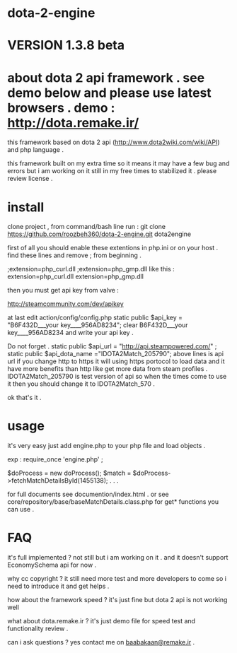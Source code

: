 dota-2-engine
=============

VERSION 1.3.8 beta
=============

about dota 2 api framework . see demo below and please use latest browsers .
demo : http://dota.remake.ir/
======

this framework based on dota 2 api (http://www.dota2wiki.com/wiki/API) and php language .

this framework built on my extra time so it means it may have a few bug and errors 
but i am working on it still in my free times to stabilized it .
please review license .

install
======
clone project , from command/bash line run :
git clone https://github.com/roozbeh360/dota-2-engine.git dota2engine

first of all you should enable these extentions in php.ini or on your host .
find these lines and remove ; from beginning .

;extension=php_curl.dll
;extension=php_gmp.dll
like this :
extension=php_curl.dll
extension=php_gmp.dll

then you must get api key from valve :

http://steamcommunity.com/dev/apikey

at last edit action/config/config.php
    static public  $api_key = "B6F432D___your key____956AD8234";
clear 	B6F432D___your key____956AD8234 and write your api key .

Do not forget .
    static public $api_url = "http://api.steampowered.com/" ;
    static public $api_dota_name ="IDOTA2Match_205790";
above lines is api url if you change http to https it will using https portocol to load data and it have more benefits than http like get more data from steam profiles .
IDOTA2Match_205790 is test version of api so when the times come to use it then you should change it to IDOTA2Match_570 .

ok that's it .

usage
======

it's very easy just add engine.php to your php file and load objects .

exp :
require_once 'engine.php' ;

$doProcess = new doProcess();
$match = $doProcess->fetchMatchDetailsById(1455138);
.
.
.



for full documents see documention/index.html .
or see core/repository/base/baseMatchDetails.class.php for get* functions you can use .

FAQ
=============

it's full implemented ? not still but i am working on it . and it doesn't support EconomySchema api for now .

why cc copyright ? it still need more test and more developers to come so i need to introduce it and get helps .

how about the framework speed ? it's just fine but dota 2 api is not working well 

what about dota.remake.ir ? it's just demo file for speed test and functionality review .

can i ask questions ? yes contact me on baabakaan@remake.ir .


